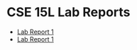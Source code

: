 # CSE 15L Lab Reports

- [Lab Report 1](https://ravtejas.github.io/cse15L-lab-reports/lab-report-1.html)
- [Lab Report 1](https://ravtejas.github.io/cse15L-lab-reports/lab-report-2.html)
